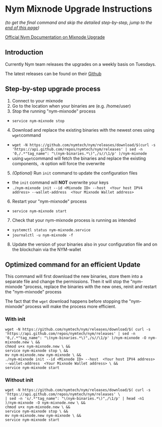# Nym Mixnode Upgrade Instructions

*(to get the final command and skip the detailed step-by-step, jump to the [end of this page](#optimized-command-for-an-efficient-update))*

[Official Nym Documentation on Mixnode Upgrade](https://nymtech.net/docs/stable/run-nym-nodes/nodes/mixnodes#upgrading-your-mix-node)

## Introduction

Currently Nym team releases the upgrades on a weekly basis on Tuesdays.

The latest releases can be found on their [Github](https://github.com/nymtech/nym/releases)


## Step-by-step upgrade process

1. Connect to your mixnode
2. Go to the location when your binaries are (e.g. /home/user)
3. Stop the running "nym-mixnode" process
  - `service nym-mixnode stop`
4. Download and replace the existing binaries with the newest ones using `wget`command
  - `wget -N https://github.com/nymtech/nym/releases/download/$(curl -s 'https://api.github.com/repos/nymtech/nym/releases' | sed -n '0,/.*"tag_name": "\(nym-binaries.*\)",/s//\1/p' )/nym-mixnode`
  - using `wget`command will fetch the binaries and replace the existing components, `-N` option will force the overwrite
5. *(Optional)* Run `init` command to update the configuration files
  - the `init` command will **NOT** overwrite your keys
  - `./nym-mixnode init --id <Mixnode ID> --host  <Your host IPV4 address> --wallet-address  <Your Mixnode Wallet address>`
6. Restart your "nym-mixnode" process
  - `service nym-mixnode start`
7. Check that your nym-mixnode process is running as intended
  - `systemctl status nym-mixnode.service`
  - `journalctl -u nym-mixnode -f`
8. Update the version of your binaries also in your configuration file and on the blockchain via the NYM-wallet


## Optimized command for an efficient Update

This command will first download the new binaries, store them into a separate file and change the permissions.
Then it will stop the "nym-mixnode "process, replace the binaries with the new ones, reinit and restart the "nym-mixnode" process

The fact that the `wget` download happens before stopping the "nym-mixnode" process will make the process more efficient.

### With init
```
wget -N https://github.com/nymtech/nym/releases/download/$( curl -s 'https://api.github.com/repos/nymtech/nym/releases' | sed -n '0,/.*"tag_name": "\(nym-binaries.*\)",/s//\1/p' )/nym-mixnode -O nym-mixnode.new \ && 
chmod u+x nym-mixnode.new \ && 
service nym-mixnode stop \ && 
mv nym-mixnode.new nym-mixnode \ && 
./nym-mixnode init --id <Mixnode ID> --host  <Your host IPV4 address> --wallet-address  <Your Mixnode Wallet address> \ && 
service nym-mixnode start
```

### Without init
```
wget -N https://github.com/nymtech/nym/releases/download/$( curl -s 'https://api.github.com/repos/nymtech/nym/releases' \
| sed -n 's/.*"tag_name": "\(nym-binaries.*\)",/\1/p' | head -n1 )/nym-mixnode -O nym-mixnode.new \ && 
chmod u+x nym-mixnode.new \ && 
service nym-mixnode stop \ && 
mv nym-mixnode.new nym-mixnode \ &&
service nym-mixnode start
```

